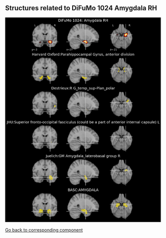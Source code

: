 


## Structures related to DiFuMo 1024 Amygdala RH

![201](201.jpg "Structures related to DiFuMo 1024 Amygdala RH")

[Go back to corresponding component](https://parietal-inria.github.io/DiFuMo/1024/html/201.html)